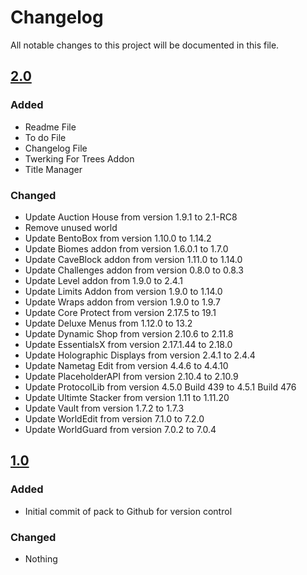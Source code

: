 # Changelog
All notable changes to this project will be documented in this file.

## [2.0]

### Added
- Readme File
- To do File
- Changelog File
- Twerking For Trees Addon
- Title Manager

### Changed
- Update Auction House from version 1.9.1 to 2.1-RC8
- Remove unused world
- Update BentoBox from version 1.10.0 to 1.14.2
- Update Biomes addon from version 1.6.0.1 to 1.7.0
- Update CaveBlock addon from version 1.11.0 to 1.14.0
- Update Challenges addon from version 0.8.0 to 0.8.3
- Update Level addon from 1.9.0 to 2.4.1 
- Update Limits Addon from version 1.9.0 to 1.14.0
- Update Wraps addon from version 1.9.0 to 1.9.7
- Update Core Protect from version 2.17.5 to 19.1
- Update Deluxe Menus from 1.12.0 to 13.2
- Update Dynamic Shop from version 2.10.6 to 2.11.8
- Update EssentialsX from version 2.17.1.44 to 2.18.0
- Update Holographic Displays from version 2.4.1 to 2.4.4
- Update Nametag Edit from version 4.4.6 to 4.4.10
- Update PlaceholderAPI from version 2.10.4 to 2.10.9
- Update ProtocolLib from version 4.5.0 Build 439 to 4.5.1 Build 476
- Update Ultimte Stacker from version 1.11 to 1.11.20
- Update Vault from version 1.7.2 to 1.7.3
- Update WorldEdit from version 7.1.0 to 7.2.0
- Update WorldGuard from version 7.0.2 to 7.0.4

## [1.0]

### Added
- Initial commit of pack to Github for version control

### Changed
- Nothing

[2.0]: https://github.com/apexhosting/Caveblock/releases/tag/2.0
[1.0]: https://github.com/apexhosting/Caveblock/releases/tag/1.0
